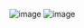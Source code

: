 ![image](https://github.com/Mehwarzaidi/Amazon_Clone_Projects/assets/154052609/50d59b81-1ee1-477b-986f-2fccd609aed9)
![image](https://github.com/Mehwarzaidi/Amazon_Clone_Projects/assets/154052609/f57362e9-95a8-4d9c-8ce1-8dcf2cdebb69)
